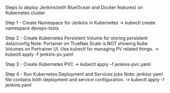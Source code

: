 Steps to deploy Jenkins(with BlueOcean and Docker features) on Kubernetes cluster

Step 1 - Create Namespace for Jenkins in Kubernetes 
-> kubectl create namespace devops-tools

Step 2 - Create Kubernetes Persistent Volume for storing persistent data/config
Note: Portainer on TrueNas Scale is NOT showing Kube Volumes on Portrainer UI. Use kubectl for managing PV related things.
-> kubectl apply -f jenkins-pv.yaml

Step 3 - Create Kubernetes PVC
-> kubectl apply -f jenkins-pvc.yaml

Step 4 - Run Kubernetes Deployment and Services jobs
Note: jenkins yaml file contains both deployment and service configuration.
-> kubectl apply -f jenkins.yaml